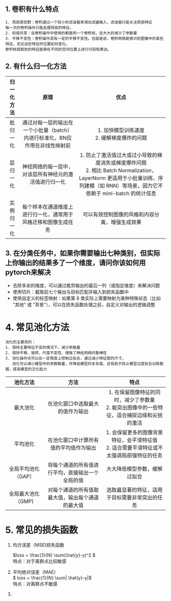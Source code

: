 ## 1. 卷积有什么特点
```text
1. 局部感受野：卷积通过一个较小的滤波器来滑动滤遍输入，滤波器只能关注局部特征
每一次的卷积操作只能处理局部的特征。
2. 权值共享：在卷积操作中使用的都是同一个卷积核，这大大的减少了参数量
3. 平移不变性：卷积操作具有一定的平移不变性。也就是说，卷积网络能够识别图像中的某些特征，无论这些特征的位置如何变化。
卷积核提取到的特征能够在不同的空间位置上进行识别和表达。
```
## 2. 有什么归一化方法
|      归一化方法       |                    原理                     |                                                           优点                                                           |
|:----------------:|:-----------------------------------------:|:----------------------------------------------------------------------------------------------------------------------:|
|       批归一化       | 通过对每一层的输出在一个小批量（batch）内进行标准化，BN应作用在非线性映射前 |                                              1. 加快模型训练速度<br/>2. 缓解梯度爆炸的问题                                              |
|       层归一化       |        神经网络的每一层中，对该层所有神经元的激活值进行归一化        | 1. 防止了激活值过大或过小导致的梯度消失或梯度爆炸问题<br/>2. 相比 Batch Normalization，LayerNorm 更适用于小批量训练、序列建模（如 RNN）等场景，因为它不依赖于 mini-batch 的统计信息 |
|      实例归一化       |      每个样本在通道维度上进行归一化，通常用于风格迁移和图像生成任务      |                                                可以有效控制图像的风格和内容分离，增强生成效果                                                 |

## 3. 在分类任务中，如果你需要输出七种类别，但实际上你输出的结果多了一个维度，请问你该如何用pytorch来解决
* 去除多余的维度，可以通过裁剪输出的最后一列（或指定维度）来解决问题
* 使用切片：截取前七个输出与目标匹配并输入到损失函数中
* 使用自定义的标签映射：如果第 8 类实际上需要映射为某种特殊状态（比如 "其他" 或 "背景"），可以在损失函数处理之前，自定义对输出的逻辑调整

# 4. 常见池化方法
```text
池化的主要目的：
1. 保持主要特征不变的情况下，减少参数量
2. 保持平移、旋转、尺度不变性，增强了神经网络的鲁棒性
3. 池化操作也可以在一定程度上控制过拟合，通过减小特征图的尺寸，
   池化可以减小模型中的参数数量，并降低模型的复杂度。这有助于防止模型过度拟合训练数据，提高模型的泛化能力
```
|    池化方法     |         方法          |                            特点                             |
|:-----------:|:-------------------:|:---------------------------------------------------------:|
|    最大池化     |  在池化窗口中选取最大的值作为输出   |           1. 在保留图像特征的同时，减少了参数量<br/>2. 能突出图像中的一些特征，适合捕捉边缘和尖锐的激活 |
|    平均池化     | 在池化窗口中计算所有值的平均值作为输出 |       1. 会保留更多的图像背景特征，会平滑特征值<br/>2. 适合需要平滑特征或不太强调局部强特征的任务 |
| 全局平均池化（GAP） |将每个通道的所有值进行平均，直接输出一个全局的值|大大降低模型参数，缓解过拟合|
| 全局最大池化（GMP) | 对每个通道的所有值取最大值，输出每个通道的最大值|选取最显著的特征，适用于目标需要非常突出的任务|

# 5. 常见的损失函数
1. 均方误差（MSE)损失函数</br>

   $loss = \frac{1}{N} \sum(\hat{y}-y)^2 $</br>
    特点：对于离群点比较敏感
2. 平均绝对误差（MAE）</br>
   $ loss = \frac{1}{N} \sum| \hat{y}-y|$</br>
     特点：对离群点不敏感
3. 
    